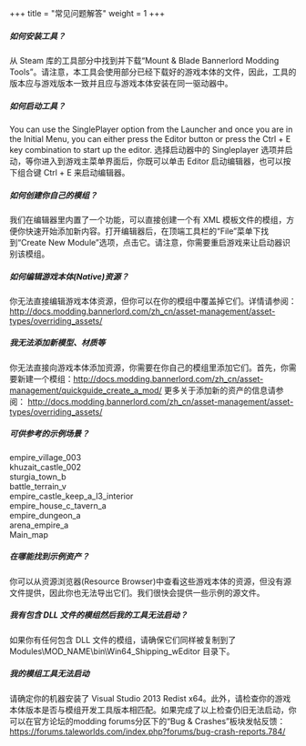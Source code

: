 +++
title = "常见问题解答"
weight = 1
+++

##### 如何安装工具？

从 Steam 库的工具部分中找到并下载“Mount & Blade Bannerlord Modding Tools”。请注意，本工具会使用部分已经下载好的游戏本体的文件，因此，工具的版本应与游戏版本一致并且应与游戏本体安装在同一驱动器中。

##### 如何启动工具？

You can use the SinglePlayer option from the Launcher and once you are in the Initial Menu, you can either press the Editor button or press the Ctrl + E key combination to start up the editor. 
选择启动器中的 Singleplayer 选项并启动，等你进入到游戏主菜单界面后，你既可以单击 Editor 启动编辑器，也可以按下组合键 Ctrl + E 来启动编辑器。

##### 如何创建你自己的模组？

我们在编辑器里内置了一个功能，可以直接创建一个有 XML 模板文件的模组，方便你快速开始添加新内容。打开编辑器后，在顶端工具栏的“File”菜单下找到“Create New Module”选项，点击它。请注意，你需要重启游戏来让启动器识别该模组。

##### 如何编辑游戏本体(Native)资源？

你无法直接编辑游戏本体资源，但你可以在你的模组中覆盖掉它们。详情请参阅： http://docs.modding.bannerlord.com/zh_cn/asset-management/asset-types/overriding_assets/

##### 我无法添加新模型、材质等

你无法直接向游戏本体添加资源，你需要在你自己的模组里添加它们。首先，你需要新建一个模组：http://docs.modding.bannerlord.com/zh_cn/asset-management/quickguide_create_a_mod/
更多关于添加新的资产的信息请参阅： http://docs.modding.bannerlord.com/zh_cn/asset-management/asset-types/overriding_assets/

##### 可供参考的示例场景？

empire_village_003<br>
khuzait_castle_002<br>
sturgia_town_b<br>
battle_terrain_v<br>
empire_castle_keep_a_l3_interior<br>
empire_house_c_tavern_a<br>
empire_dungeon_a<br>
arena_empire_a<br>
Main_map<br>

##### 在哪能找到示例资产？

你可以从资源浏览器(Resource Browser)中查看这些游戏本体的资源，但没有源文件提供，因此你也无法导出它们。我们很快会提供一些示例的源文件。

##### 我有包含 DLL 文件的模组然后我的工具无法启动？

如果你有任何包含 DLL 文件的模组，请确保它们同样被复制到了 Modules\MOD_NAME\bin\Win64_Shipping_wEditor 目录下。

##### 我的模组工具无法启动

请确定你的机器安装了 Visual Studio 2013 Redist x64。此外，请检查你的游戏本体版本是否与模组开发工具版本相匹配。如果完成了以上检查仍旧无法启动，你可以在官方论坛的modding forums分区下的“Bug & Crashes”板块发帖反馈：https://forums.taleworlds.com/index.php?forums/bug-crash-reports.784/
